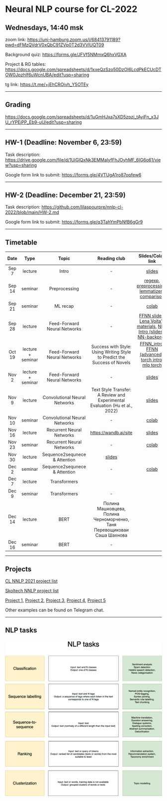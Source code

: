 # Neural NLP course for CL-2022

## Wednesdays, 14:40 msk

zoom link: https://uni-hamburg.zoom.us/j/68413791189?pwd=dFMzQVdrV0xQbC91ZVp0T2d3VVlUQT09

Background quiz: https://forms.gle/JFVf5NMmxQ6hxVGXA

Project & RG tables: https://docs.google.com/spreadsheets/d/1xxeQzSzo50DzOI6LcdPkECUcDTOW0JpzhIf6uWcnUBA/edit?usp=sharing

tg link: https://t.me/+jEhCROivh_Y5OTEy

__________________________________________

## Grading

https://docs.google.com/spreadsheets/d/1uGmHJxa7sXD5zpzj_tAyiFn_x3JU_rYPEjPP_Eb9-uU/edit?usp=sharing

__________________________________________

## HW-1 (Deadline: November 6, 23:59)

Task description: https://drive.google.com/file/d/1UiGlQxNk3EMMaIyfFhJOyhMF_6IG6o61/view?usp=sharing

Google form link to submit: https://forms.gle/4VTUgA1ro87opfew6 

__________________________________________

## HW-2 (Deadline: December 21, 23:59)

Task description: https://github.com/lilaspourpre/nnlp-cl-2022/blob/main/HW-2.md

Google form link to submit: https://forms.gle/q3TahYmPbNfB6gGr9 

__________________________________________

## Timetable

| Date | Type | Topic | Reading club | Slides/Colab link | Video | Additional links | Session recording |
|:---:|:---:|:---:|:---:|:---:|:---:|:---:|:---:|
| Sep 7 | lecture | Intro | - | [slides](https://github.com/lilaspourpre/nlp-cl-2022/blob/main/lecture_slides/01-intro_2022.pdf) | - | - | https://youtu.be/kHt6CAyvkxU |
| Sep 14 | seminar | Preprocessing | - | [regexp](https://colab.research.google.com/drive/1NUNyYrjIkJD4uprHGGpJxdFHUPry6s_y?usp=sharing), [preprocessing](https://colab.research.google.com/drive/1NcOhoAkyDBzftNpIFTgoi9BFDan4a_M4?usp=sharing), [lemmatizers comparison](https://colab.research.google.com/drive/1klTnqX5RNnwlC83Ooad4uPK3vqfF7bIc?usp=sharing) | - | - | https://youtu.be/cGuymVVUje4 |
| Sep 21 | seminar | ML recap | - | [colab](https://colab.research.google.com/drive/1f9y9jj_kH4uN_lD1ec64DjZWknlyU9JF?usp=sharing) | https://www.youtube.com/watch?v=SZkrxWhI5qM | https://www.youtube.com/playlist?list=PLJOzdkh8T5krxc4HsHbB8g8f0hu7973fK | https://youtu.be/JyY2nvzS3ws |
| Sep 28 | lecture | Feed-Forward Neural Networks | - | [FFNN slides](https://drive.google.com/file/d/1bsUByH-y0lMUb2ui00fn6Z1PE2LD_PdK/view?usp=sharing), [Lena Voita's materials](https://lena-voita.github.io/nlp_course/text_classification.html), [NN-Intro (slides)](https://github.com/hse-ds/iad-deep-learning/blob/master/2022/lectures/lecture01-intro.pdf), [NN-backprop](https://github.com/hse-ds/iad-deep-learning/blob/master/2021/lectures/lecture02-convnets.pdf) | [part-1](https://box.skoltech.ru/index.php/s/xMc8OXWBbp3kEzm/download?path=%2F&files=lecture-2-lr-and-ffnn-part-1.mp4), [part-2](https://box.skoltech.ru/index.php/s/xMc8OXWBbp3kEzm/download?path=%2F&files=lecture-2-lr-and-ffnn-part-2.mp4)| [What is a Neural Network?](https://youtu.be/aircAruvnKk), [NN-Intro](https://www.youtube.com/watch?v=-VH7bIoxYp8), [NN-backprop](https://youtu.be/2fPB3Je7E98), [MLP intro](https://www.youtube.com/watch?v=lFh6kKYiaZw), [word embeddings](https://youtu.be/InwNEwh6DYk), [MLP forward](https://www.youtube.com/watch?v=4BSupItpCnU&feature=youtu.be), [MLP backward](https://www.youtube.com/watch?v=85hFCYYTsdI&feature=youtu.be) | https://youtu.be/b5Kha36QYNs |
| Oct 19 | lecture + seminar | Feed-Forward Neural Networks | Success with Style: Using Writing Style to Predict the Success of Novels | [FFNN_intro](https://github.com/daria-sa/NNmethods_ba_hse21-22/blob/main/02_NN_intro.ipynb), [FFNN (advanced)](https://colab.research.google.com/drive/18diilT4oic0KOVYTROYizvc8A53eA1pn?usp=sharing), [torch intro](https://github.com/daria-sa/NNmethods_ba_hse21-22/blob/main/04_torch_intro.ipynb), [mlp torch](https://github.com/daria-sa/NNmethods_ba_hse21-22/blob/main/7_mlp_torch.ipynb) | [torch tensors](https://youtu.be/HQyx8vK1S4A), [torch dataset](https://youtu.be/s9WPMP8CXnI), [torch linear model](https://youtu.be/52Ky4PP1kmg) |
| Nov 2 | lecture + seminar | Feed-Forward Neural Networks | - | [slides](https://drive.google.com/file/d/1i9Ts8pgLvPCx32kFuSWBsPNhCL0ZpYta/view?usp=sharing) | || https://youtu.be/sUsWE1M-X7c |
| Nov 9 | lecture | Convolutional Neural Networks | Text Style Transfer: A Review and Experimental Evaluation (Hu et al., 2022) | [slides](https://docs.google.com/presentation/d/1L0owr3BmqTHx77Pbo5T0BdowYpVEz_FC/edit?usp=sharing&ouid=113272283531070392641&rtpof=true&sd=true) || | https://youtu.be/V7YNOAg6Jds |
| Nov 10 | seminar | Convolutional Neural Networks | - | [colab](https://colab.research.google.com/drive/1BGUA1UAVLWTp_A6KJiI8ricUuxj1UUqW?usp=sharing) | | | https://youtu.be/hUBixuQ0-xc |
| Nov 16 | lecture | Recurrent Neural Networks | https://wandb.ai/site | [slides](https://docs.google.com/presentation/d/1MEUJ88P9SBjn7Ig8uE63TBJfOmgsRgKZ/edit?usp=sharing&ouid=113272283531070392641&rtpof=true&sd=true) | | | https://youtu.be/5ptSNvOhA5Q |
| Nov 23 | seminar | Recurrent Neural Networks | - | [colab](https://colab.research.google.com/drive/1hl6zZbhwHpehLlaNf-OLSrufOWI4_L7B?usp=sharing)| |
| Nov 30 | lecture | Sequence2sequnece & Attention | [slides](https://docs.google.com/presentation/d/1-3IJfs7qnnu2CuhipXFqv3F7oPZIQjPJZdUXI9pq0-o/edit?usp=sharing) | | |
| Dec 2| seminar | Sequence2sequnece & Attention | - | [colab](https://colab.research.google.com/drive/1S8Drqj0vhrV2pjEk74uvoXgUkQ18FMth?usp=sharing) | |
| Dec 7| lecture | Transformers |  | | |
| Dec 9| seminar | Transformers | - | | |
| Dec 14| lecture | BERT | Полина Машковцева, Полина Черноморченко, Таня Перевощиковаи Саша Шахнова | | |
| Dec 16| seminar | BERT | - | | |

__________________________________________

## Projects

[CL NNLP 2021 project list](https://docs.google.com/spreadsheets/d/1Ns9NMCW8BHQ65jd0_AeuInYQQdv3G7l7UWzospj9f60/edit#gid=1836570811)

[Skoltech NNLP project list](https://docs.google.com/spreadsheets/d/1Lj8e0ad0fynhipcmAWb_xYCfbRQzWaWdq9M2fdlxZaM/edit?usp=sharing)

[Project 1](https://github.com/roguLINA/NNLP_project), [Project 2](https://drive.google.com/file/d/1v6VQ2HII5HI8drTnjTm7ByXGXI1nSjj7/view?usp=sharing), [Project 3](https://drive.google.com/drive/folders/1NWRl0qbgmmCNGDk9rbvnvIlZ_uoQw6-Y?usp=sharing), [Project 4](https://drive.google.com/file/d/1dyH981W9LGhwpKRd22NuOiutpwPKQsmu/view?usp=sharing), [Project 5](https://drive.google.com/file/d/1DmW2DAGenjs1ssL3XdntRNV8D1oVuhfz/view?usp=sharing)

Other examples can be found on Telegram chat.

__________________________________________

## NLP tasks

![](lecture_slides/nlp_tasks.png)
